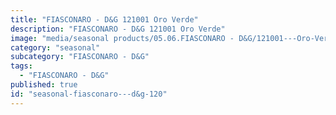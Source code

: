 ```yaml
---
title: "FIASCONARO - D&G 121001 Oro Verde"
description: "FIASCONARO - D&G 121001 Oro Verde"
image: "media/seasonal products/05.06.FIASCONARO - D&G/121001---Oro-Verde.jpg"
category: "seasonal"
subcategory: "FIASCONARO - D&G"
tags:
  - "FIASCONARO - D&G"
published: true
id: "seasonal-fiasconaro---d&g-120"
---
```

